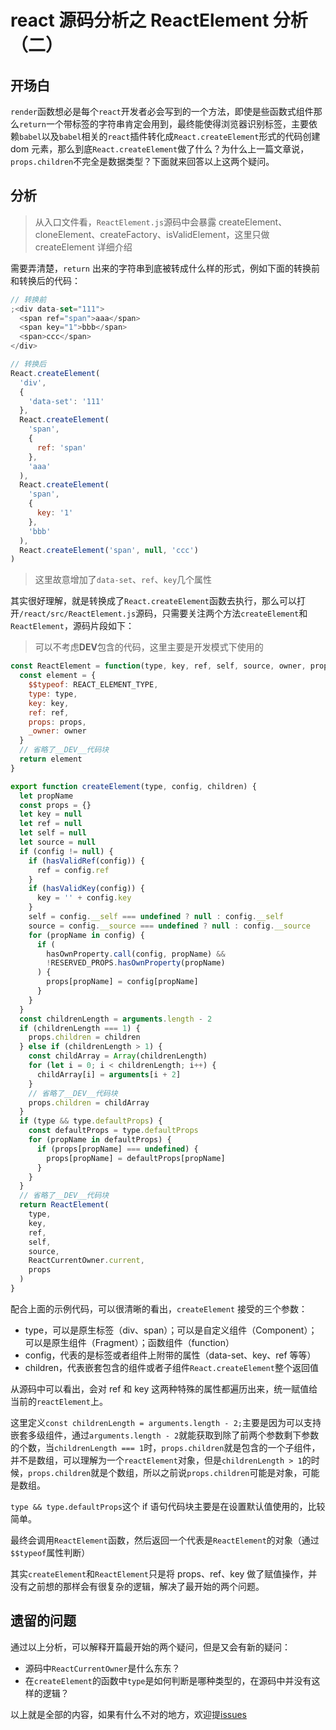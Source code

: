 # react 源码分析之 ReactElement 分析（二）

## 开场白

`render`函数想必是每个`react`开发者必会写到的一个方法，即使是些函数式组件那么`return`一个带标签的字符串肯定会用到，最终能使得浏览器识别标签，主要依赖`babel`以及`babel`相关的`react`插件转化成`React.createElement`形式的代码创建 dom 元素，那么到底`React.createElement`做了什么？为什么上一篇文章说，`props.children`不完全是数据类型？下面就来回答以上这两个疑问。

<!-- more -->

## 分析

> 从入口文件看，`ReactElement.js`源码中会暴露 createElement、cloneElement、createFactory、isValidElement，这里只做 createElement 详细介绍

需要弄清楚，`return` 出来的字符串到底被转成什么样的形式，例如下面的转换前和转换后的代码：

```javascript
// 转换前
;<div data-set="111">
  <span ref="span">aaa</span>
  <span key="1">bbb</span>
  <span>ccc</span>
</div>

// 转换后
React.createElement(
  'div',
  {
    'data-set': '111'
  },
  React.createElement(
    'span',
    {
      ref: 'span'
    },
    'aaa'
  ),
  React.createElement(
    'span',
    {
      key: '1'
    },
    'bbb'
  ),
  React.createElement('span', null, 'ccc')
)
```

> 这里故意增加了`data-set`、`ref`、`key`几个属性

其实很好理解，就是转换成了`React.createElement`函数去执行，那么可以打开`/react/src/ReactElement.js`源码，只需要关注两个方法`createElement`和`ReactElement`，源码片段如下：

> 可以不考虑**DEV**包含的代码，这里主要是开发模式下使用的

```javascript
const ReactElement = function(type, key, ref, self, source, owner, props) {
  const element = {
    $$typeof: REACT_ELEMENT_TYPE,
    type: type,
    key: key,
    ref: ref,
    props: props,
    _owner: owner
  }
  // 省略了__DEV__代码块
  return element
}

export function createElement(type, config, children) {
  let propName
  const props = {}
  let key = null
  let ref = null
  let self = null
  let source = null
  if (config != null) {
    if (hasValidRef(config)) {
      ref = config.ref
    }
    if (hasValidKey(config)) {
      key = '' + config.key
    }
    self = config.__self === undefined ? null : config.__self
    source = config.__source === undefined ? null : config.__source
    for (propName in config) {
      if (
        hasOwnProperty.call(config, propName) &&
        !RESERVED_PROPS.hasOwnProperty(propName)
      ) {
        props[propName] = config[propName]
      }
    }
  }
  const childrenLength = arguments.length - 2
  if (childrenLength === 1) {
    props.children = children
  } else if (childrenLength > 1) {
    const childArray = Array(childrenLength)
    for (let i = 0; i < childrenLength; i++) {
      childArray[i] = arguments[i + 2]
    }
    // 省略了__DEV__代码块
    props.children = childArray
  }
  if (type && type.defaultProps) {
    const defaultProps = type.defaultProps
    for (propName in defaultProps) {
      if (props[propName] === undefined) {
        props[propName] = defaultProps[propName]
      }
    }
  }
  // 省略了__DEV__代码块
  return ReactElement(
    type,
    key,
    ref,
    self,
    source,
    ReactCurrentOwner.current,
    props
  )
}
```

配合上面的示例代码，可以很清晰的看出，`createElement` 接受的三个参数：

- type，可以是原生标签（div、span）；可以是自定义组件（Component）；可以是原生组件（Fragment）；函数组件（function）
- config，代表的是标签或者组件上附带的属性（data-set、key、ref 等等）
- children，代表嵌套包含的组件或者子组件`React.createElement`整个返回值

从源码中可以看出，会对 ref 和 key 这两种特殊的属性都遍历出来，统一赋值给当前的`reactElement`上。

这里定义`const childrenLength = arguments.length - 2;`主要是因为可以支持嵌套多级组件，通过`arguments.length - 2`就能获取到除了前两个参数剩下参数的个数，当`childrenLength === 1`时，`props.children`就是包含的一个子组件，并不是数组，可以理解为一个`reactElement`对象，但是`childrenLength > 1`的时候，`props.children`就是个数组，所以之前说`props.children`可能是对象，可能是数组。

`type && type.defaultProps`这个 if 语句代码块主要是在设置默认值使用的，比较简单。

最终会调用`ReactElement`函数，然后返回一个代表是`ReactElement`的对象（通过`$$typeof`属性判断）

其实`createElement`和`ReactElement`只是将 props、ref、key 做了赋值操作，并没有之前想的那样会有很复杂的逻辑，解决了最开始的两个问题。

## 遗留的问题

通过以上分析，可以解释开篇最开始的两个疑问，但是又会有新的疑问：

- 源码中`ReactCurrentOwner`是什么东东？
- 在`createElement`的函数中`type`是如何判断是哪种类型的，在源码中并没有这样的逻辑？

以上就是全部的内容，如果有什么不对的地方，欢迎提[issues](https://github.com/wqzwh/blog/blob/master/2019/2019-05-16-react-ReactElement.md)
